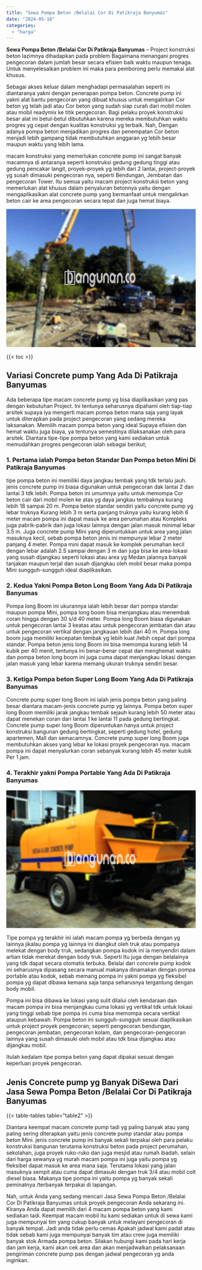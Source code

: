 ```yaml
---
title: "Sewa Pompa Beton /Belalai Cor Di Patikraja Banyumas"
date: "2024-05-18"
categories: 
  - "harga"
---
```


**Sewa Pompa Beton /Belalai Cor Di Patikraja Banyumas** – Project konstruksi beton lazimnya dihadapkan pada problem Bagaimana menangani progres pengecoran dalam jumlah besar secara efisien baik waktu maupun tenaga. Untuk menyelesaikan problem ini maka para pemborong perlu memakai alat khusus.

Sebagai akses keluar dalam menghadapi permasalahan seperti ini diantaranya yakni dengan penerapan pompa beton. Concrete pump ini yakni alat bantu pengecoran yang dibuat khusus untuk mengalirkan Cor beton yg telah jadi atau Cor beton yang sudah siap curah dari mobil molen atau mobil readymix ke titik pengecoran. Bagi pelaku proyek konstruksi besar alat ini betul-betul dibutuhkan karena mereka membutuhkan waktu progres yg cepat dengan kualitas konstruksi yg terbaik. Nah, Dengan adanya pompa beton menjadikan progres dan penempatan Cor beton menjadi lebih gampang tidak membutuhkan anggaran yg lebih besar maupun waktu yang lebih lama.

macam konstruksi yang memerlukan concrete pump ini sangat banyak macamnya di antaranya seperti konstruksi gedung gedung tinggi atau gedung pencakar langit, proyek-proyek yg lebih dari 2 lantai, project-proyek yg susah dimasuki pengecoran nya, seperti Bendungan, Jembatan dan pengecoran Tower. Itu semua yaitu macam project konstruksi beton yang memerlukan alat khusus dalam penyaluran betonnya yaitu dengan mengaplikasikan alat concrete pump yang bermanfaat untuk mengalirkan beton cair ke area pengecoran secara tepat dan juga hemat biaya.

![Sewa Pompa Beton /Belalai Cor Di Patikraja Banyumas](/images/sewa-concrete-pump-12.png)

{{< toc >}}

## Variasi Concrete pump Yang Ada Di Patikraja Banyumas

Ada beberapa tipe macam concrete pump yg bisa diaplikasikan yang pas dengan kebutuhan Project. Ini tentunya seharusnya dipahami oleh tiap-tiap arsitek supaya iya mengerti macam pompa beton mana saja yang layak untuk diterapkan pada project pengecoran yang sedang mereka laksanakan. Memilih macam pompa beton yang ideal Supaya efisien dan hemat waktu juga biaya, ya tentunya semestinya dilaksanakan oleh para arsitek. Diantara tipe-tipe pompa beton yang kami sediakan untuk memudahkan progres pengecoran ialah sebagai berikut;

### 1\. Pertama ialah Pompa beton Standar Dan Pompa beton Mini Di Patikraja Banyumas

tipe pompa beton ini memiliki daya jangkau tembak yang tdk terlalu jauh. jenis concrete pump ini biasa digunakan untuk pengecoran dak lantai 2 dan lantai 3 tdk lebih. Pompa beton ini umumnya yaitu untuk memompa Cor beton cair dari mobil molen ke atas yg daya jangkau tembaknya kurang lebih 18 sampai 20 m. Pompa beton standar sendiri yaitu concrete pump yg lebar truknya Kurang lebih 3 m serta panjang truknya yaitu kurang lebih 6 meter macam pompa ini dapat masuk ke area perumahan atau Kompleks juga pabrik-pabrik dan juga lokasi lainnya dengan jalan masuk minimal lebar 3.5 m. Juga concrete pump Mini yang diperuntukkan untuk area yang jalan masuknya kecil, sebab pompa beton jenis ini mempunyai lebar 2 meter panjang 4 meter. Pompa mini dapat masuk ke komplek perumahan kecil dengan lebar adalah 2.5 sampai dengan 3 m dan juga bisa ke area-lokasi yang susah dijangkau seperti lokasi atau area yg Medan jalannya banyak tanjakan maupun terjal dan susah dijangkau oleh mobil besar maka pompa Mini sungguh-sungguh ideal diaplikasikan.

### 2\. Kedua Yakni Pompa Beton Long Boom Yang Ada Di Patikraja Banyumas

Pompa long Boom ini ukurannya ialah lebih besar dari pompa standar maupun pompa Mini, pompa long boom bisa menjangkau atau menembak coran hingga dengan 30 s/d 40 meter. Pompa long Boom biasa digunakan untuk pengecoran lantai 3 keatas atau untuk pengecoran jembatan dan atau untuk pengecoran vertikal dengan jangkauan lebih dari 40 m. Pompa long boom juga memiliki kecepatan tembak yg lebih kuat /lebih cepat dari pompa standar. Pompa beton jenis long Boom ini bisa memompa kurang lebih 14 kubik per 40 menit, tentunya ini benar-benar cepat dan menghemat waktu dan pompa beton long boom ini juga cuma dapat menjangkau lokasi dengan jalan masuk yang lebar karena memang ukuran truknya sendiri besar.

### 3\. Ketiga Pompa beton Super Long Boom Yang Ada Di Patikraja Banyumas

Concrete pump super long Boom ini ialah jenis pompa beton yang paling besar diantara macam-jenis concrete pump yg lainnya. Pompa beton super long Boom memiliki jarak jangkau tembak sejauh kurang lebih 50 meter atau dapat menekan coran dari lantai 1 ke lantai 11 pada gedung bertingkat. Concrete pump super long Boom diperuntukan hanya untuk project konstruksi bangunan gedung bertingkat, seperti gedung hotel, gedung apartemen, Mall dan semacamnya. Concrete pump super long Boom juga membutuhkan akses yang lebar ke lokasi proyek pengecoran nya. macam pompa ini dapat menyalurkan coran sebanyak kurang lebih 45 meter kubik Per 1 jam.

### 4\. Terakhir yakni Pompa Portable Yang Ada Di Patikraja Banyumas

![Sewa Pompa Beton /Belalai Cor Di Patikraja Banyumas](/images/sewa-concrete-pump-08.png)

Tipe pompa yg terakhir ini ialah macam pompa yg berbeda dengan yg lainnya jikalau pompa yg lainnya ini diangkut oleh truk atau pompanya melekat dengan body truk, sedangkan pompa kodok ini ia menyendiri dalam artian tidak merekat dengan body truk. Seperti Itu juga dengan belalainya yang tdk dapat secara otomatis terbuka. Belalai dari concrete pump kodok ini seharusnya dipasang secara manual makanya dinamakan dengan pompa portable atau kodok, sebab memang pompa ini yakni pompa yg fleksibel pompa yg dapat dibawa kemana saja tanpa seharusnya tergantung dengan body mobil.

Pompa ini bisa dibawa ke lokasi yang sulit dilalui oleh kendaraan dan macam pompa ini bisa menjangkau cuma lokasi yg vertikal tdk untuk lokasi yang tinggi sebab tipe pompa ini cuma bisa memompa secara vertikal ataupun kebawah. Pompa beton ini sungguh-sungguh sesuai diaplikasikan untuk project proyek pengecoran; seperti pengecoran bendungan, pengecoran jembatan, pengecoran kolam, dan pengecoran-pengecoran lainnya yang susah dimasuki oleh mobil atau tdk bisa dijangkau atau dijangkau mobil.

Itulah kedalam tipe pompa beton yang dapat dipakai sesuai dengan keperluan proyek pengecoran.

## Jenis Concrete pump yg Banyak DiSewa Dari Jasa Sewa Pompa Beton /Belalai Cor Di Patikraja Banyumas

{{< table-tables table="table2" >}}

Diantara keempat macam concrete pump tadi yg paling banyak atau yang paling sering diterapkan yaitu jenis concrete pump standar atau pompa beton Mini. jenis concrete pump ini banyak sekali terpakai oleh para pelaku konstruksi bangunan terutama konstruksi beton pada project perumahan, sekolahan, juga proyek ruko-ruko dan juga mesjid atau rumah ibadah. selain dari harga sewanya yg murah macam pompa ini juga yaitu pompa yg fleksibel dapat masuk ke area mana saja. Terutama lokasi yang jalan masuknya sempit atau cuma dapat dimasuki dengan truk 3/4 atau mobil colt diesel biasa. Makanya tipe pompa ini yaitu pompa yg banyak sekali peminatnya /terbanyak terpakai di lapangan.

Nah, untuk Anda yang sedang mencari Jasa Sewa Pompa Beton /Belalai Cor Di Patikraja Banyumas untuk proyek pengecoran Anda sekarang ini. Kiranya Anda dapat memilih dari 4 macam pompa beton yang kami sediakan tadi. Keempat macam mobil itu kami sediakan untuk di sewa kami juga mempunyai tim yang cukup banyak untuk melayani pengecoran di banyak tempat. Jadi anda tidak perlu cemas Apakah jadwal kami padat atau tidak sebab kami juga mempunyai banyak tim atau crew juga memiliki banyak stok Armada pompa beton. Silakan hubungi kami pada hari kerja dan jam kerja, kami akan cek area dan akan menjadwalkan pelaksanaan pengiriman concrete pump pas dengan jadwal pengecoran yg anda inginkan.
